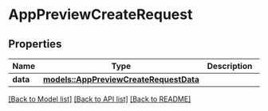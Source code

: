 # AppPreviewCreateRequest

## Properties

Name | Type | Description | Notes
------------ | ------------- | ------------- | -------------
**data** | [**models::AppPreviewCreateRequestData**](AppPreviewCreateRequest_data.md) |  | 

[[Back to Model list]](../README.md#documentation-for-models) [[Back to API list]](../README.md#documentation-for-api-endpoints) [[Back to README]](../README.md)



